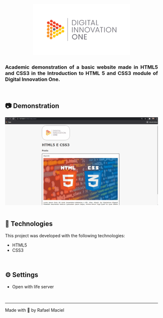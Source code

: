 <h1 align="center">
  <img alt="" title="HTML5_CSS3" src=".github/demostration_aplication.png" width="320px" />
</h1>

<h3 align="justify">
Academic demonstration of a basic website made in HTML5 and CSS3 in the Introduction to HTML 5 and CSS3 module of Digital Innovation One.
</h3>

<br>

## 📷 Demonstration

<div align="center" >
  <img src=".github/demostration_aplication.gif">
</div>

<br>

## 🚀 Technologies

This project was developed with the following technologies:

- HTML5
- CSS3

<br>

## ⚙ Settings
- Open with life server 
<br>

---

Made with 💜 by Rafael Maciel
